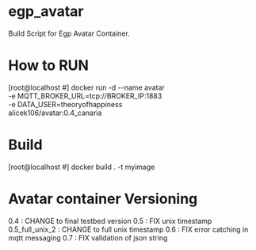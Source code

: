 # egp_avatar
Build Script for Egp Avatar Container.

# How to RUN
[root@localhost #] docker run -d --name avatar \
-e MQTT_BROKER_URL=tcp://BROKER_IP:1883 \
-e DATA_USER=theoryofhappiness \
alicek106/avatar:0.4_canaria

# Build
[root@localhost #] docker build . -t myimage

# Avatar container Versioning
0.4 : CHANGE to final testbed version
0.5 : FIX unix timestamp
0.5_full_unix_2 : CHANGE to full unix timestamp
0.6 : FIX error catching in mqtt messaging
0.7 : FIX validation of json string
